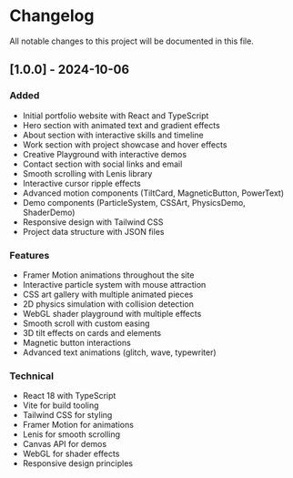 # Changelog

All notable changes to this project will be documented in this file.

## [1.0.0] - 2024-10-06

### Added
- Initial portfolio website with React and TypeScript
- Hero section with animated text and gradient effects
- About section with interactive skills and timeline
- Work section with project showcase and hover effects
- Creative Playground with interactive demos
- Contact section with social links and email
- Smooth scrolling with Lenis library
- Interactive cursor ripple effects
- Advanced motion components (TiltCard, MagneticButton, PowerText)
- Demo components (ParticleSystem, CSSArt, PhysicsDemo, ShaderDemo)
- Responsive design with Tailwind CSS
- Project data structure with JSON files

### Features
- Framer Motion animations throughout the site
- Interactive particle system with mouse attraction
- CSS art gallery with multiple animated pieces
- 2D physics simulation with collision detection
- WebGL shader playground with multiple effects
- Smooth scroll with custom easing
- 3D tilt effects on cards and elements
- Magnetic button interactions
- Advanced text animations (glitch, wave, typewriter)

### Technical
- React 18 with TypeScript
- Vite for build tooling
- Tailwind CSS for styling
- Framer Motion for animations
- Lenis for smooth scrolling
- Canvas API for demos
- WebGL for shader effects
- Responsive design principles
